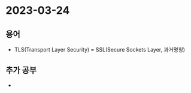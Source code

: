 # 2023-03-24

## 용어

- TLS(Transport Layer Security) = SSL(Secure Sockets Layer, 과거명칭)

## 추가 공부

-
